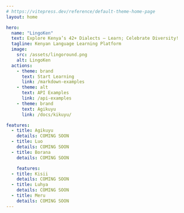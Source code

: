 ```yaml
---
# https://vitepress.dev/reference/default-theme-home-page
layout: home

hero:
  name: "LingoKen"
  text: Explore Kenya’s 42+ Dialects — Learn; Celebrate Diversity!
  tagline: Kenyan Language Learning Platform
  image:
    src: /assets/lingoround.png
    alt: LingoKen
  actions:
    - theme: brand
      text: Start Learning
      link: /markdown-examples
    - theme: alt
      text: API Examples
      link: /api-examples
    - theme: brand
      text: Agikuyu
      link: /docs/kikuyu/

features:
  - title: Agikuyu
    details: COMING SOON
  - title: Luo
    details: COMING SOON
  - title: Borana
    details: COMING SOON

    features:
  - title: Kisii
    details: COMING SOON
  - title: Luhya
    details: COMING SOON
  - title: Meru
    details: COMING SOON
---
```



